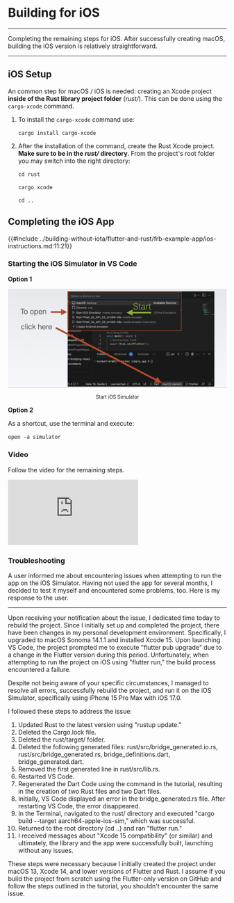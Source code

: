 # Building for iOS

---

Completing the remaining steps for iOS. After successfully creating macOS, building the iOS version is relatively straightforward.

---

## iOS Setup

An common step for macOS / iOS is needed: creating an Xcode project **inside of the Rust library project folder** (_rust/_). This can be done using the `cargo-xcode` command.

1. To install the `cargo-xcode` command use:

   ```
   cargo install cargo-xcode
   ```

2. After the installation of the command, create the Rust Xcode project. **Make sure to be in the _rust/_ directory**. From the project's root folder you may switch into the right directory:

   ```
   cd rust
   ```

   ```
   cargo xcode
   ```

   ```
   cd ..
   ```

## Completing the iOS App

{{#include ../building-without-iota/flutter-and-rust/frb-example-app/ios-instructions.md:11:21}}

### Starting the iOS Simulator in VS Code

**Option 1**

<figure style="margin:0;"><img src="../assets/start-ios-simulator.png" alt="Start iOS Simulator"><figcaption style="font-size: 0.8em;text-align:center;"><p>Start iOS Simulator</p></figcaption></figure>

**Option 2**

As a shortcut, use the terminal and execute:

```
open -a simulator
```

### Video

Follow the video for the remaining steps.

<iframe 
    class="video"  
    src="https://www.youtube.com/embed/-dXodEDAL_Q" 
    title="Building a Simple App for SHIMMER - finalize the iOS part" 
    frameborder="0" 
    allow="accelerometer; autoplay; clipboard-write; encrypted-media; gyroscope; picture-in-picture; web-share" 
    allowfullscreen>
</iframe>

### Troubleshooting

A user informed me about encountering issues when attempting to run the app on the iOS Simulator. Having not used the app for several months, I decided to test it myself and encountered some problems, too. Here is my response to the user.

---

Upon receiving your notification about the issue, I dedicated time today to rebuild the project. Since I initially set up and completed the project, there have been changes in my personal development environment. Specifically, I upgraded to macOS Sonoma 14.1.1 and installed Xcode 15. Upon launching VS Code, the project prompted me to execute "flutter pub upgrade" due to a change in the Flutter version during this period. Unfortunately, when attempting to run the project on iOS using "flutter run," the build process encountered a failure.

Despite not being aware of your specific circumstances, I managed to resolve all errors, successfully rebuild the project, and run it on the iOS Simulator, specifically using iPhone 15 Pro Max with iOS 17.0.

I followed these steps to address the issue:

1. Updated Rust to the latest version using "rustup update."
2. Deleted the Cargo.lock file.
3. Deleted the rust/target/ folder.
4. Deleted the following generated files: rust/src/bridge_generated.io.rs, rust/src/bridge_generated.rs, bridge_definitions.dart, bridge_generated.dart.
5. Removed the first generated line in rust/src/lib.rs.
6. Restarted VS Code.
7. Regenerated the Dart Code using the command in the tutorial, resulting in the creation of two Rust files and two Dart files.
8. Initially, VS Code displayed an error in the bridge_generated.rs file. After restarting VS Code, the error disappeared.
9. In the Terminal, navigated to the rust/ directory and executed "cargo build --target aarch64-apple-ios-sim," which was successful.
10. Returned to the root directory (cd ..) and ran "flutter run."
11. I received messages about "Xcode 15 compatibility" (or similar) and ultimately, the library and the app were successfully built, launching without any issues.

These steps were necessary because I initially created the project under macOS 13, Xcode 14, and lower versions of Flutter and Rust. I assume if you build the project from scratch using the Flutter-only version on GitHub and follow the steps outlined in the tutorial, you shouldn't encounter the same issue.
